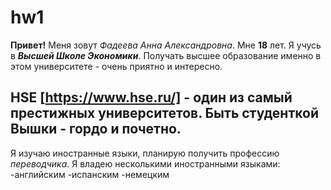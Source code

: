# hw1
**Привет!** Меня зовут  *Фадеева Анна Александровна*.    Мне  **18** лет. 
Я учусь в  ***Высшей Школе Экономики***.    Получать высшее образование именно в этом университете - очень приятно и интересно. 
## HSE [https://www.hse.ru/] - один из самый престижных  университетов. Быть студенткой Вышки - гордо и почетно. 
 Я изучаю иностранные языки, планирую получить профессию *переводчика*.
 Я владею  несколькими иностранными языками:
  -английским
  -испанским 
  -немецким
